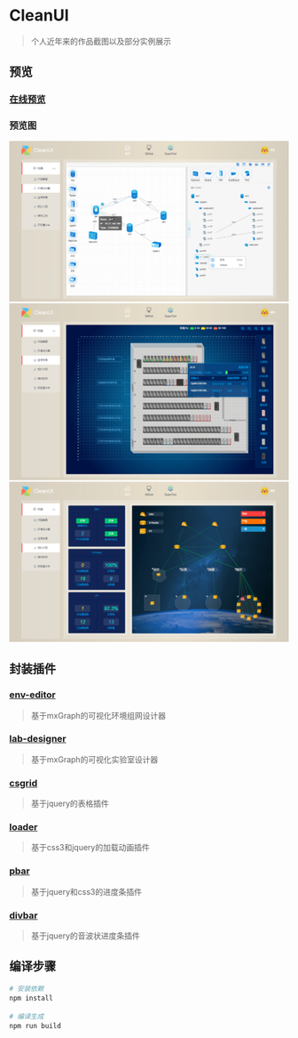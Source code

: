 # CleanUI

> 个人近年来的作品截图以及部分实例展示

## 预览

### [在线预览](https://igonglei.github.io/clean-ui/)

### 预览图
<p>
  <a href="https://igonglei.github.io/clean-ui/editor.html" target="_blank">
    <img src="https://raw.githubusercontent.com/igonglei/clean-ui/master/screenshots/editor.png">
  </a>
  <a href="https://igonglei.github.io/clean-ui/lab.html" target="_blank">
    <img src="https://raw.githubusercontent.com/igonglei/clean-ui/master/screenshots/lab.png">
  </a>
  <a href="https://igonglei.github.io/clean-ui/topo.html" target="_blank">
    <img src="https://raw.githubusercontent.com/igonglei/clean-ui/master/screenshots/topo.png">
  </a>
</p>

## 封装插件

### [env-editor](https://github.com/igonglei/env-editor)
> 基于mxGraph的可视化环境组网设计器

### [lab-designer](https://github.com/igonglei/lab-designer)
> 基于mxGraph的可视化实验室设计器

### [csgrid](https://github.com/igonglei/csgrid)
> 基于jquery的表格插件

### [loader](https://github.com/igonglei/loader)
> 基于css3和jquery的加载动画插件

### [pbar](https://github.com/igonglei/pbar)
> 基于jquery和css3的进度条插件

### [divbar](https://github.com/igonglei/divbar)
> 基于jquery的音波状进度条插件

## 编译步骤

``` bash
# 安装依赖
npm install

# 编译生成
npm run build
```
